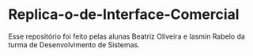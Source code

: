 # Replica-o-de-Interface-Comercial
Esse repositório foi feito pelas alunas Beatriz Oliveira e Iasmin Rabelo da turma de Desenvolvimento de Sistemas.
